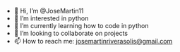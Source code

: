 - 👋 Hi, I’m @JoseMartin11
- 👀 I’m interested in python
- 🌱 I’m currently learning how to code in python
- 💞️ I’m looking to collaborate on projects
- 📫 How to reach me: josemartinriverasolis@gmail.com

<!---
JoseMartin11/JoseMartin11 is a ✨ special ✨ repository because its `README.md` (this file) appears on your GitHub profile.
You can click the Preview link to take a look at your changes.
--->
